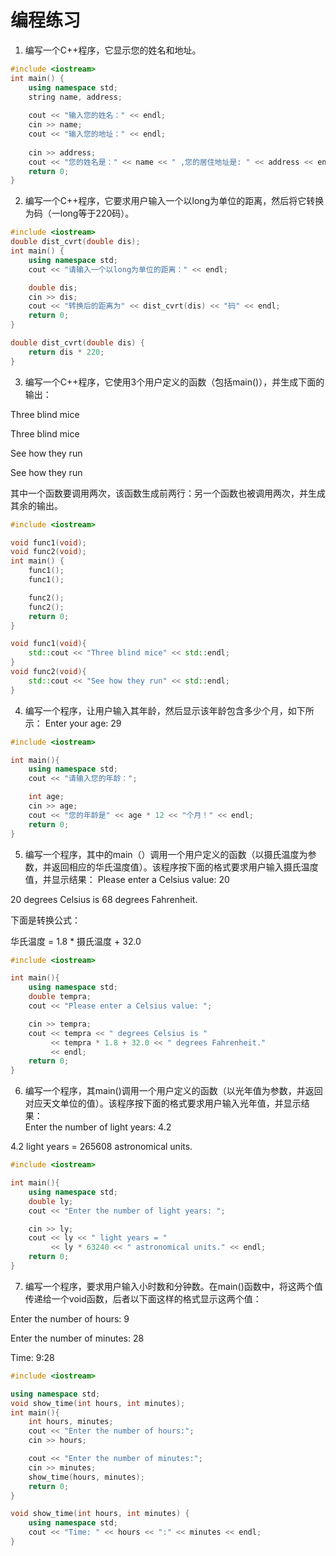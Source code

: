 # 编程练习
1. 编写一个C++程序，它显示您的姓名和地址。
```c++
#include <iostream>
int main() {
    using namespace std;
    string name, address;
    
    cout << "输入您的姓名：" << endl;
    cin >> name;
    cout << "输入您的地址：" << endl;
    
    cin >> address;
    cout << "您的姓名是：" << name << " ,您的居住地址是: " << address << endl;
    return 0;
}
```

2. 编写一个C++程序，它要求用户输入一个以long为单位的距离，然后将它转换为码（一long等于220码）。
```c++
#include <iostream>
double dist_cvrt(double dis);
int main() {
    using namespace std;
    cout << "请输入一个以long为单位的距离：" << endl;

    double dis;
    cin >> dis;
    cout << "转换后的距离为" << dist_cvrt(dis) << "码" << endl;
    return 0;
}

double dist_cvrt(double dis) {
    return dis * 220;
}
```

3. 编写一个C++程序，它使用3个用户定义的函数（包括main()），并生成下面的输出：

Three blind mice  

Three blind mice  

See how they run  

See how they run  

其中一个函数要调用两次，该函数生成前两行：另一个函数也被调用两次，并生成其余的输出。
```c++
#include <iostream>

void func1(void);
void func2(void);
int main() {
    func1();
    func1();

    func2();
    func2();
    return 0;
}

void func1(void){
    std::cout << "Three blind mice" << std::endl;
}
void func2(void){
    std::cout << "See how they run" << std::endl;
}
```

4. 编写一个程序，让用户输入其年龄，然后显示该年龄包含多少个月，如下所示：
Enter your age: 29
```c++
#include <iostream>

int main(){
    using namespace std;
    cout << "请输入您的年龄：";

    int age;
    cin >> age;
    cout << "您的年龄是" << age * 12 << "个月！" << endl;
    return 0;
}
```

5. 编写一个程序，其中的main（）调用一个用户定义的函数（以摄氏温度为参数，并返回相应的华氏温度值）。该程序按下面的格式要求用户输入摄氏温度值，并显示结果：
Please enter a Celsius value: 20  

20 degrees Celsius is 68 degrees Fahrenheit.  

下面是转换公式：  

华氏温度 = 1.8 * 摄氏温度 + 32.0
```c++
#include <iostream>

int main(){
    using namespace std;
    double tempra;
    cout << "Please enter a Celsius value: ";

    cin >> tempra;
    cout << tempra << " degrees Celsius is "
         << tempra * 1.8 + 32.0 << " degrees Fahrenheit."
         << endl;
    return 0;
}
```

6. 编写一个程序，其main()调用一个用户定义的函数（以光年值为参数，并返回对应天文单位的值）。该程序按下面的格式要求用户输入光年值，并显示结果：  
Enter the number of light years: 4.2  

4.2 light years = 265608 astronomical units.  

```c++
#include <iostream>

int main(){
    using namespace std;
    double ly;
    cout << "Enter the number of light years: ";

    cin >> ly;
    cout << ly << " light years = " 
         << ly * 63240 << " astronomical units." << endl;
    return 0;
}
```

7. 编写一个程序，要求用户输入小时数和分钟数。在main()函数中，将这两个值传递给一个void函数，后者以下面这样的格式显示这两个值：  

Enter the number of hours: 9  

Enter the number of minutes: 28  

Time: 9:28
```c++
#include <iostream>

using namespace std;
void show_time(int hours, int minutes);
int main(){
    int hours, minutes;
    cout << "Enter the number of hours:";
    cin >> hours;

    cout << "Enter the number of minutes:";
    cin >> minutes;
    show_time(hours, minutes);
    return 0;
}

void show_time(int hours, int minutes) {
    using namespace std;
    cout << "Time: " << hours << ":" << minutes << endl;
}
```